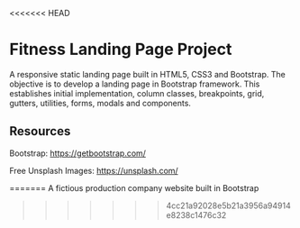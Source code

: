 <<<<<<< HEAD
# Fitness Landing Page Project

A responsive static landing page built in HTML5, CSS3 and Bootstrap. The objective is to develop a landing page in Bootstrap framework. This establishes initial implementation, column classes, breakpoints, grid, gutters, utilities, forms, modals and components.

## Resources

Bootstrap: https://getbootstrap.com/

Free Unsplash Images: https://unsplash.com/



=======
A fictious production company website built in Bootstrap
>>>>>>> 4cc21a92028e5b21a3956a94914e8238c1476c32
